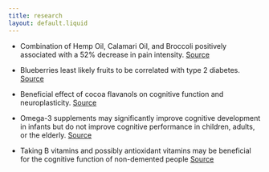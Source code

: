 ```yaml
---
title: research
layout: default.liquid
---
```


- Combination of Hemp Oil, Calamari Oil, and Broccoli positively associated with a 52% decrease in pain intensity. [Source](https://pubmed.ncbi.nlm.nih.gov/37375558/) 

- Blueberries least likely fruits to be correlated with type 2 diabetes. [Source](https://pubmed.ncbi.nlm.nih.gov/23990623/)

- Beneficial effect of cocoa flavanols on cognitive function and neuroplasticity. [Source](https://pubmed.ncbi.nlm.nih.gov/33265948/)

- Omega-3 supplements may significantly improve cognitive development in infants but do not improve cognitive performance in children, adults, or the elderly. [Source](https://pubmed.ncbi.nlm.nih.gov/25411277/)

- Taking B vitamins and possibly antioxidant vitamins may be beneficial for the cognitive function of non-demented people [Source](https://pubmed.ncbi.nlm.nih.gov/32331312/)
